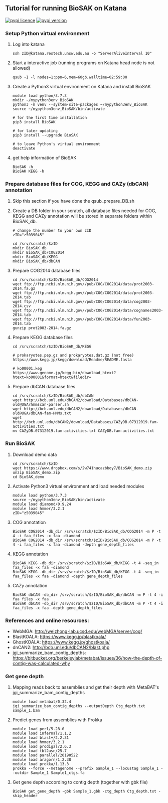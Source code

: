
## Tutorial for running BioSAK on Katana

[![pypi licence ](https://img.shields.io/pypi/l/BioSAK.svg)](https://opensource.org/licenses/gpl-3.0.html)
[![pypi version ](https://img.shields.io/pypi/v/BioSAK.svg)](https://pypi.python.org/pypi/BioSAK) 


### Setup Python virtual environment


1. Log into katana

       ssh zID@katana.restech.unsw.edu.au -o "ServerAliveInterval 10"
        
1. Start a interactive job (running programs on Katana head node is not allowed)    
        
       qsub -I -l nodes=1:ppn=6,mem=60gb,walltime=02:59:00

1. Create a Python3 virtual environment on Katana and install BioSAK

       module load python/3.7.3
       mkdir ~/mypython3env_BioSAK
       python3 -m venv --system-site-packages ~/mypython3env_BioSAK
       source ~/mypython3env_BioSAK/bin/activate
        
       # for the first time installation
       pip3 install BioSAK
  
       # for later updating
       pip3 install --upgrade BioSAK
       
       # to leave Python's virtual environment
       deactivate 
       
       
1. get help information of BioSAK

       BioSAK -h
       BioSAK KEGG -h


### Prepare database files for COG, KEGG and CAZy (dbCAN) annotation 

1. Skip this section if you have done the qsub_prepare_DB.sh

1. Create a DB folder in your scratch, all database files needed for COG, KEGG and CAZy annotation 
will be stored in separate folders within BioSAK_db.
        
       # change the number to your own zID
       zID="z5039045"
       
       cd /srv/scratch/$zID
       mkdir BioSAK_db
       mkdir BioSAK_db/COG2014
       mkdir BioSAK_db/KEGG
       mkdir BioSAK_db/dbCAN
 
1. Prepare COG2014 database files

       cd /srv/scratch/$zID/BioSAK_db/COG2014
       wget ftp://ftp.ncbi.nlm.nih.gov//pub/COG/COG2014/data/prot2003-2014.fa.gz
       wget ftp://ftp.ncbi.nlm.nih.gov//pub/COG/COG2014/data/prot2003-2014.tab
       wget ftp://ftp.ncbi.nlm.nih.gov//pub/COG/COG2014/data/cog2003-2014.csv
       wget ftp://ftp.ncbi.nlm.nih.gov//pub/COG/COG2014/data/cognames2003-2014.tab
       wget ftp://ftp.ncbi.nlm.nih.gov//pub/COG/COG2014/data/fun2003-2014.tab        
       gunzip prot2003-2014.fa.gz
        
1. Prepare KEGG database files

       cd /srv/scratch/$zID/BioSAK_db/KEGG
        
       # prokaryotes.pep.gz and prokaryotes.dat.gz (not free)
       https://www.kegg.jp/kegg/download/Readme/README.fasta
       
       # ko00001.keg
       https://www.genome.jp/kegg-bin/download_htext?htext=ko00001&format=htext&filedir=
 
1. Prepare dbCAN database files

       cd /srv/scratch/$zID/BioSAK_db/dbCAN
       wget http://bcb.unl.edu/dbCAN2/download/Databases/dbCAN-old@UGA/hmmscan-parser.sh
       wget http://bcb.unl.edu/dbCAN2/download/Databases/dbCAN-old@UGA/dbCAN-fam-HMMs.txt
       wget http://bcb.unl.edu/dbCAN2/download/Databases/CAZyDB.07312019.fam-activities.txt
       mv CAZyDB.07312019.fam-activities.txt CAZyDB.fam-activities.txt


### Run BioSAK

1. Download demo data

       cd /srv/scratch/$zID
       wget https://www.dropbox.com/s/2w741hucazbboy7/BioSAK_demo.zip
       unzip BioSAK_demo.zip
       cd BioSAK_demo

1. Activate Python3 virtual environment and load needed modules

       module load python/3.7.3
       source ~/mypython3env_BioSAK/bin/activate
       module load diamond/0.9.24
       module load hmmer/3.2.1
       zID="z5039045"
        
1. COG annotation

       BioSAK COG2014 -db_dir /srv/scratch/$zID/BioSAK_db/COG2014 -m P -t 4 -i faa_files -x faa -diamond
       BioSAK COG2014 -db_dir /srv/scratch/$zID/BioSAK_db/COG2014 -m P -t 4 -i faa_files -x faa -diamond -depth gene_depth_files
 
1. KEGG annotation

       BioSAK KEGG -db_dir /srv/scratch/$zID/BioSAK_db/KEGG -t 4 -seq_in faa_files -x faa -diamond
       BioSAK KEGG -db_dir /srv/scratch/$zID/BioSAK_db/KEGG -t 4 -seq_in faa_files -x faa -diamond -depth gene_depth_files
 
1. CAZy annotation

       BioSAK dbCAN -db_dir /srv/scratch/$zID/BioSAK_db/dbCAN -m P -t 4 -i faa_files -x faa
       BioSAK dbCAN -db_dir /srv/scratch/$zID/BioSAK_db/dbCAN -m P -t 4 -i faa_files -x faa -depth gene_depth_files
        
         
### References and online resources:

+ WebMGA: http://weizhong-lab.ucsd.edu/webMGA/server/cog/
+ BlastKOALA: https://www.kegg.jp/blastkoala/
+ GhostKOALA: https://www.kegg.jp/ghostkoala/
+ dnCAN2: http://bcb.unl.edu/dbCAN2/blast.php
+ jgi_summarize_bam_contig_depths: https://bitbucket.org/berkeleylab/metabat/issues/36/how-the-depth-of-contig-was-calculated-why


### Get gene depth

1. Mapping reads back to assemblies and get their depth with MetaBAT's jgi_summarize_bam_contig_depths

       module load metabat/0.32.4
       jgi_summarize_bam_contig_depths --outputDepth Ctg_depth.txt sample_1.bam
        
2. Predict genes from assemblies with Prokka

       module load perl/5.28.0
       module load infernal/1.1.2 
       module load blast+/2.2.31 
       module load hmmer/3.2.1
       module load prodigal/2.6.3
       module load tbl2asn/25.7 
       module load parallel/20190522 
       module load aragorn/1.2.38 
       module load prokka/1.13.3
       prokka --force --metagenome --prefix Sample_1 --locustag Sample_1 --outdir Sample_1 Sample1_ctgs.fa

3. Get gene depth according to contig depth (together with gbk file)

       BioSAK get_gene_depth -gbk Sample_1.gbk -ctg_depth Ctg_depth.txt -skip_header
        

